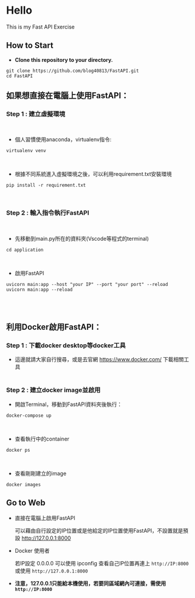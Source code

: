# Hello

This is my Fast API Exercise 

## How to Start
* **Clone this repository to your directory.**

```
git clone https://github.com/blog40813/FastAPI.git
cd FastAPI
```

## 如果想直接在電腦上使用FastAPI：
### **Step 1 :** 建立虛擬環境

<br>

* 個人習慣使用anaconda，virtualenv指令:<br>

```
virtualenv venv
```
<br>

* 根據不同系統進入虛擬環境之後，可以利用requirement.txt安裝環境<br>

```
pip install -r requirement.txt 
```
<br>

### **Step 2 :** 輸入指令執行FastAPI<br>
<br>


* 先移動到main.py所在的資料夾(Vscode等程式的terminal)<br>

```
cd application
```
<br>

* 啟用FastAPI<br>

```
uvicorn main:app --host "your IP" --port "your port" --reload
uvicorn main:app --reload 
```
<br>


<br>

## 利用Docker啟用FastAPI：
### **Step 1 :** 下載docker desktop等docker工具<br>
* 這邊就請大家自行搜尋，或是去官網 https://www.docker.com/ 下載相關工具<br><br>

### **Step 2 :** 建立docker image並啟用<br>


* 開啟Terminal，移動到FastAPI資料夾後執行：<br>
  
```
docker-compose up
```
<br>

* 查看執行中的container<br>

```
docker ps 
```

<br>

* 查看剛剛建立的image<br>

```
docker images
```


## Go to Web<br>

* 直接在電腦上啟用FastAPI<br>

  可以藉由自行設定的IP位置或是他給定的IP位置使用FastAPI，不設置就是預設 http://127.0.0.1:8000
* Docker 使用者<br>

  若IP設定 0.0.0.0 可以使用 ipconfig 查看自己IP位置再連上 `http://IP:8000` 或使用 `http://127.0.0.1:8000`

* **注意，127.0.0.1只能給本機使用，若要同區域網內可連接，需使用 `http://IP:8000`**
    



